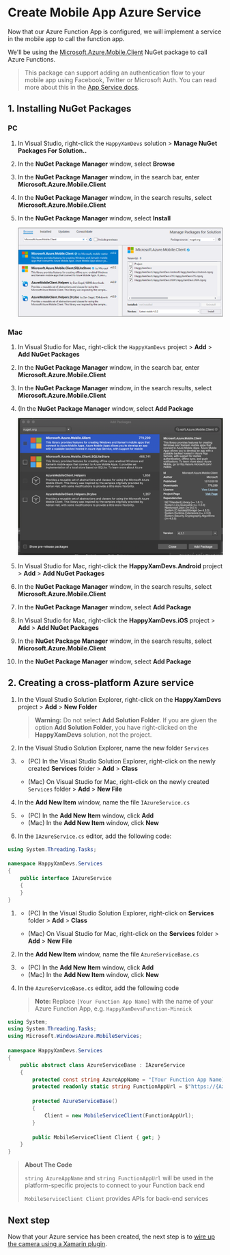 # Create Mobile App Azure Service

Now that our Azure Function App is configured, we will implement a service in the mobile app to call the function app.

We'll be using the [Microsoft.Azure.Mobile.Client](https://www.nuget.org/packages/Microsoft.Azure.Mobile.Client/) NuGet package to call Azure Functions.

> This package can support adding an authentication flow to your mobile app using Facebook, Twitter or Microsoft Auth. You can read more about this in the [App Service docs](https://docs.microsoft.com/en-gb/azure/app-service/configure-authentication-provider-facebook).

## 1. Installing NuGet Packages

### PC

1. In Visual Studio, right-click the `HappyXamDevs` solution > **Manage NuGet Packages For Solution..**
1. In the **NuGet Package Manager** window, select **Browse**
1. In the **NuGet Package Manager** window, in the search bar, enter **Microsoft.Azure.Mobile.Client**
1. In the **NuGet Package Manager** window, in the search results, select **Microsoft.Azure.Mobile.Client**
1. In the **NuGet Package Manager** window, select **Install**

    ![Adding the Microsoft.Azure.Mobile.Client NuGet package on PC](../Images/VS2017AddMobileClientNuget.png)

### Mac

1. In Visual Studio for Mac, right-click the `HappyXamDevs` project > **Add** > **Add NuGet Packages**

1. In the **NuGet Package Manager** window, in the search bar, enter **Microsoft.Azure.Mobile.Client**

1. In the **NuGet Package Manager** window, in the search results, select **Microsoft.Azure.Mobile.Client**

1. (In the **NuGet Package Manager** window, select **Add Package**

    ![Adding the Microsoft.Azure.Mobile.Client NuGet package on Mac](../Images/VSMacAddMobileClientNuget.png)

1. In Visual Studio for Mac, right-click the **HappyXamDevs.Android** project > **Add** > **Add NuGet Packages**

1. In the **NuGet Package Manager** window, in the search results, select **Microsoft.Azure.Mobile.Client**

1. In the **NuGet Package Manager** window, select **Add Package**

1. In Visual Studio for Mac, right-click the **HappyXamDevs.iOS** project > **Add** > **Add NuGet Packages**

1. In the **NuGet Package Manager** window, in the search results, select **Microsoft.Azure.Mobile.Client**

1. In the **NuGet Package Manager** window, select **Add Package**

## 2. Creating a cross-platform Azure service

1. In the Visual Studio Solution Explorer, right-click on the **HappyXamDevs** project > **Add** > **New Folder**
    > **Warning:** Do not select **Add Solution Folder**. If you are given the option **Add Solution Folder**, you have right-clicked on the **HappyXamDevs** solution, not the project.

1. In the Visual Studio Solution Explorer, name the new folder `Services`

1. - (PC) In the Visual Studio Solution Explorer, right-click on the newly created **Services** folder > **Add** > **Class**

   - (Mac) On Visual Studio for Mac, right-click on the newly created `Services` folder > **Add** > **New File**

1. In the **Add New Item** window, name the file `IAzureService.cs`

1. - (PC) In the **Add New Item** window, click **Add**
   - (Mac) In the **Add New Item** window, click **New**

1. In the `IAzureService.cs` editor, add the following code:

```csharp
using System.Threading.Tasks;

namespace HappyXamDevs.Services
{
    public interface IAzureService
    {
    }
}
```

1. - (PC) In the Visual Studio Solution Explorer, right-click on **Services** folder > **Add** > **Class**

    - (Mac) On Visual Studio for Mac, right-click on the **Services** folder > **Add** > **New File**

2. In the **Add New Item** window, name the file `AzureServiceBase.cs`

3. - (PC) In the **Add New Item** window, click **Add**
    - (Mac) In the **Add New Item** window, click **New**

4. In the `AzureServiceBase.cs` editor, add the following code
    > **Note:** Replace `[Your Function App Name]` with the name of your Azure Function App, e.g. `HappyXamDevsFunction-Minnick`

```csharp
using System;
using System.Threading.Tasks;
using Microsoft.WindowsAzure.MobileServices;

namespace HappyXamDevs.Services
{
    public abstract class AzureServiceBase : IAzureService
    {
        protected const string AzureAppName = "[Your Function App Name]";
        protected readonly static string FunctionAppUrl = $"https://{AzureAppName}.azurewebsites.net";

        protected AzureServiceBase()
        {
            Client = new MobileServiceClient(FunctionAppUrl);
        }

        public MobileServiceClient Client { get; }
    }
}
```

> **About The Code**
>
>`string AzureAppName` and `string FunctionAppUrl` will be used in the platform-specific projects to connect to your Function back end
>
> `MobileServiceClient Client` provides APIs for back-end services

## Next step

Now that your Azure service has been created, the next step is to [wire up the camera using a Xamarin plugin](./4-WireUpTheCamera.md).